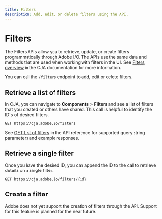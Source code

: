 ```yaml
---
title: Filters
description: Add, edit, or delete filters using the API.
---
```


# Filters

The Filters APIs allow you to retrieve, update, or create filters programmatically through Adobe I/O. The APIs use the same data and methods that are used when working with filters in the UI. See [Filters overview](https://experienceleague.adobe.com/docs/analytics-platform/using/cja-components/cja-filters/filters-overview.html) in the CJA documentation for more information.

You can call the `/filters` endpoint to add, edit or delete filters.

## Retrieve a list of filters

In CJA, you can navigate to **Components** > **Filters** and see a list of filters that you created or others have shared. This call is helpful to identify the ID's of desired filters.

`GET https://cja.adobe.io/filters`

See [GET List of filters](#) in the API reference for supported query string parameters and example responses.

## Retrieve a single filter

Once you have the desired ID, you can append the ID to the call to retrieve details on a single filter:

`GET https://cja.adobe.io/filters/{id}`

## Create a filter

<InlineAlert variant="info" slots="text"/>

Adobe does not yet support the creation of filters through the API. Support for this feature is planned for the near future.

<!--
Create a new filter with the desired definition.

`POST https://cja.adobe.io/filters`

An example POST body:

```json
{
    "dataId": "{DATAID}",
    "compatibility": null,
    "definition": {
        "container": {
            "func": "container",
            "pred": {
                "evt": {
                    "func": "event",
                    "name": "metrics/visits"
                },
                "func": "event-exists",
                "description": "purchase id"
            },
            "context": "hits"
        },
        "func": "segment",
        "version": [
            1,
            0,
            0
        ]
    },
    "name": "Integration Test Seg 1",
    "description": "For Integration Test Only"
}
```
-->
